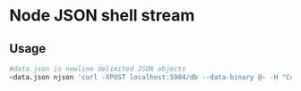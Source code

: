 # Node JSON shell stream

## Usage
```bash
#data.json is newline delimited JSON objects   
<data.json njson 'curl -XPOST localhost:5984/db --data-binary @- -H "Content-Type: application/json"'
```

